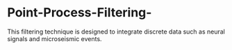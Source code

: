 # Point-Process-Filtering-
This filtering technique is designed to integrate discrete data such as neural signals and microseismic events. 
